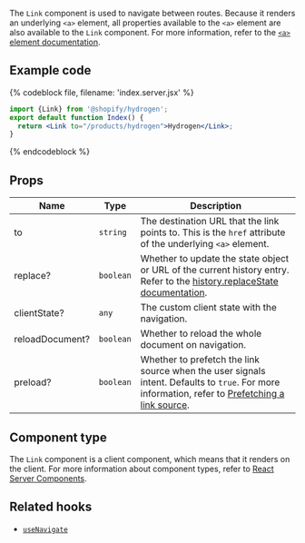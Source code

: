 The `Link` component is used to navigate between routes. Because it renders an underlying `<a>` element, all properties available to the `<a>` element are also available to the `Link` component. For more information, refer to the [`<a>` element documentation](https://developer.mozilla.org/en-US/docs/Web/HTML/Element/a#attributes).

## Example code

{% codeblock file, filename: 'index.server.jsx' %}

```jsx
import {Link} from '@shopify/hydrogen';
export default function Index() {
  return <Link to="/products/hydrogen">Hydrogen</Link>;
}
```

{% endcodeblock %}

## Props

| Name            | Type                 | Description                                                                                                                                                                                                                |
| --------------- | -------------------- | -------------------------------------------------------------------------------------------------------------------------------------------------------------------------------------------------------------------------- |
| to              | <code>string</code>  | The destination URL that the link points to. This is the `href` attribute of the underlying `<a>` element.                                                                                                                 |
| replace?        | <code>boolean</code> | Whether to update the state object or URL of the current history entry. Refer to the [history.replaceState documentation](https://developer.mozilla.org/en-US/docs/Web/API/History/replaceState).                          |
| clientState?    | <code>any</code>     | The custom client state with the navigation.                                                                                                                                                                               |
| reloadDocument? | <code>boolean</code> | Whether to reload the whole document on navigation.                                                                                                                                                                        |
| preload?        | <code>boolean</code> | Whether to prefetch the link source when the user signals intent. Defaults to `true`. For more information, refer to [Prefetching a link source](/custom-storefronts/hydrogen/framework/routes#prefetching-a-link-source). |

## Component type

The `Link` component is a client component, which means that it renders on the client. For more information about component types, refer to [React Server Components](/custom-storefronts/hydrogen/framework/react-server-components).

## Related hooks

- [`useNavigate`](/api/hydrogen/hooks/framework/usenavigate)
